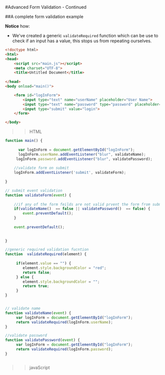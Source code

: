 #Advanced Form Validation  - Continued

##A complete form validation example

**Notice** how:

* We've created a generic `validateRequired` function which can be use to check if an input has a value, this stops us from repeating ourselves. 



```html
<!doctype html>
<html>
<head>
    <script src="main.js"></script>
    <meta charset="UTF-8">
    <title>Untitled Document</title>
    
</head>
<body onload="main()">

    <form id="logInForm">
        <input type="text" name="userName" placeholder="User Name">
        <input type="text" name="password" type="password" placeholder="Password">
        <input type="submit" value="login">
    </form>

</body>

```

>> HTML 

```javascript
function main() {
	
	  var logInForm = document.getElementById("logInForm");
	  logInForm.userName.addEventListener("blur", validateName);
     logInForm.password.addEventListener("blur", validatePassword);
    
    //validate form on submit
    logInForm.addEventListener('submit', validateForm);
    
}

// submit event validation 
function validateForm(event) {
    
    //if any of the form feilds are not valid prvent the form from submitting 
    if(validateName()  == false || validatePassword()  == false) {
        event.preventDefault();
    }
    
    event.preventDefault();
    
    
}

//generic required validation fucntion 
function  validateRequired(element) {
    
     if(element.value == "") {
        element.style.backgroundColor = "red";
        return false; 
     } else {
        element.style.backgroundColor = "";
        return true; 
     }
}


// validate name
function validateName(event) {
     var logInForm = document.getElementById("logInForm");
     return validateRequired(logInForm.userName);
}

//validate password
function validatePassword(event) {
     var logInForm = document.getElementById("logInForm");
     return validateRequired(logInForm.password);
}



``` 

>> javaScript 